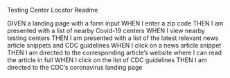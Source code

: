 Testing Center Locator 
Readme

GIVEN a landing page with a form input
WHEN I enter a zip code
THEN I am presented with a list of nearby Covid-19 centers
WHEN I view nearby testing centers
THEN I am presented with a list of the latest relevant news article snippets and CDC guidelines
WHEN I click on a news article snippet
THEN I am directed to the corresponding article’s website where I can read the article in full
WHEN I click on the list of CDC guidelines
THEN I am directed to the CDC’s coronavirus landing page